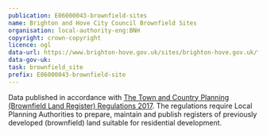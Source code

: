 ```yaml
---
publication: E06000043-brownfield-sites
name: Brighton and Hove City Council Brownfield Sites
organisation: local-authority-eng:BNH
copyright: crown-copyright
licence: ogl
data-url: https://www.brighton-hove.gov.uk/sites/brighton-hove.gov.uk/files/Brighton%26Hove_City_Council_Brownfield_Land_Register_1912017_Post%20Consult_0.csv
data-gov-uk: 
task: brownfield_site
prefix: E06000043-brownfield-site
---
```


Data published in accordance with [The Town and Country Planning (Brownfield Land Register) Regulations 2017](http://www.legislation.gov.uk/uksi/2017/403/contents/made).
The regulations require Local Planning Authorities to prepare, maintain and publish registers of previously developed (brownfield) land suitable for residential development.

